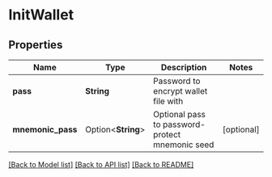 # InitWallet

## Properties

Name | Type | Description | Notes
------------ | ------------- | ------------- | -------------
**pass** | **String** | Password to encrypt wallet file with | 
**mnemonic_pass** | Option<**String**> | Optional pass to password-protect mnemonic seed | [optional]

[[Back to Model list]](../README.md#documentation-for-models) [[Back to API list]](../README.md#documentation-for-api-endpoints) [[Back to README]](../README.md)


